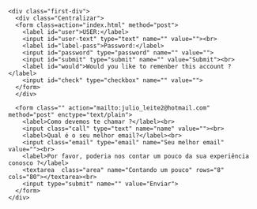 <!DOCTYPE html>
<html lang="en" dir="ltr">

<head>
  <meta charset="utf-8">
  <title>Learning Form 🎃</title>
  <link rel="stylesheet" href="Style.css">
  <link rel="preconnect" href="https://fonts.gstatic.com">
  <link href="https://fonts.googleapis.com/css2?family=Amatic+SC:wght@700&family=Play:wght@700&display=swap" rel="stylesheet">
  <link rel="preconnect" href="https://fonts.gstatic.com">
  <link href="https://fonts.googleapis.com/css2?family=Inconsolata&family=Reggae+One&family=Truculenta&display=swap" rel="stylesheet">
</head>

<body>


    <div class="first-div">
      <div class="Centralizar">
      <form class=action="index.html" method="post">
        <label id="user">USER:</label>
        <input id="user-text" type="text" name="" value=""><br>
        <label id="label-pass">Password:</label>
        <input id="password" type="password" name="" value="">
        <input id="submit" type="submit" name="" value="Submit"><br>
        <label id="would">Would you like to remenber this account ?</label>
        <input id="check" type="checkbox" name="" value="">
      </form>
      </div>

      <form class="" action="mailto:julio_leite2@hotmail.com" method="post" enctype="text/plain">
        <label>Como devemos te chamar ?</label><br>
        <input class="call" type="text" name="name" value=""><br>
        <label>Qual é o seu melhor email?</label><br>
        <input class="email" type="email" name="Seu melhor email" value=""><br>
        <label>Por favor, poderia nos contar um pouco da sua experiência conosco ?</label>
        <textarea  class="area" name="Contando um pouco" rows="8" cols="80"></textarea><br>
        <input type="submit" name="" value="Enviar">
      </form>
    </div>



</body>

</html>
